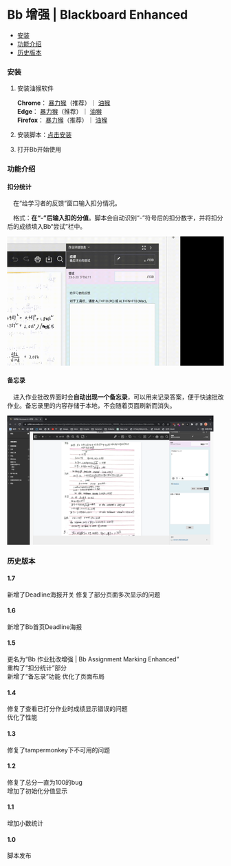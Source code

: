 # Bb 增强 | Blackboard Enhanced
<ul>
  <li><a href="#p1">安装</a></li>
  <li><a href="#p2">功能介绍</a></li>
  <li><a href="#p3">历史版本</a></li>
</ul>


### 安装 <a name="p1"></a>

1. 安装油猴软件

   **Chrome**：
   <a href="https://chrome.google.com/webstore/detail/violentmonkey/jinjaccalgkegednnccohejagnlnfdag?hl=zh-CN" target="_blank">暴力猴</a>（推荐）｜
   <a href="https://chrome.google.com/webstore/detail/tampermonkey/dhdgffkkebhmkfjojejmpbldmpobfkfo?hl=zh-CN" target="_blank">油猴</a>
   <br>
   **Edge**：
   <a href="https://microsoftedge.microsoft.com/addons/detail/%E6%9A%B4%E5%8A%9B%E7%8C%B4/eeagobfjdenkkddmbclomhiblgggliao?hl=zh-CN" target="_blank">暴力猴</a>（推荐）｜
   <a href="https://microsoftedge.microsoft.com/addons/detail/tampermonkey/iikmkjmpaadaobahmlepeloendndfphd" target="_blank">油猴</a><br>
   **Firefox**：
   <a href="https://addons.mozilla.org/en-US/firefox/addon/violentmonkey/" target="_blank">暴力猴</a>（推荐）｜
   <a href="https://addons.mozilla.org/en-US/firefox/addon/tampermonkey/?utm_source=addons.mozilla.org&utm_medium=referral&utm_content=search" target="_blank">油猴</a>
   <br>


2. 安装脚本：[点击安装](https://greasyfork.org/zh-CN/scripts/462240-bb%E8%AE%A1%E7%AE%97%E5%88%86%E6%95%B0)

3. 打开Bb开始使用

### 功能介绍 <a name="p2"></a>
#### 扣分统计
&emsp;在“给学习者的反馈”窗口输入扣分情况。

&emsp;格式：**在“-”后输入扣的分值**。脚本会自动识别“-”符号后的扣分数字，并将扣分后的成绩填入Bb“尝试”栏中。

 <img src="demo/demo1.gif" alt="demo1" style="height: 300px;">
 
 
 #### 备忘录
 &emsp;进入作业批改界面时会**自动出现一个备忘录**，可以用来记录答案，便于快速批改作业。备忘录里的内容存储于本地，不会随着页面刷新而消失。
 
 <img src="demo/demo2.png" alt="demo2" style="height: 300px;">


### 历史版本 <a name="p3"></a>
#### 1.7
新增了Deadline海报开关
修复了部分页面多次显示的问题


#### 1.6
新增了Bb首页Deadline海报

#### 1.5
更名为“Bb 作业批改增强 | Bb Assignment Marking Enhanced”<br>
重构了“扣分统计”部分<br>
新增了“备忘录”功能
优化了页面布局

#### 1.4
修复了查看已打分作业时成绩显示错误的问题 <br>
优化了性能

#### 1.3
修复了tampermonkey下不可用的问题

#### 1.2
修复了总分一直为100的bug <br>
增加了初始化分值显示

#### 1.1

增加小数统计

#### 1.0

脚本发布


